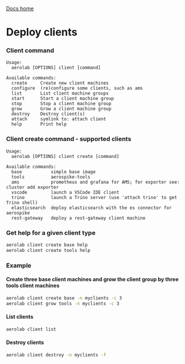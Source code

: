 [Docs home](../../../README.md)

# Deploy clients


### Client command

```
Usage:
  aerolab [OPTIONS] client [command]

Available commands:
  create     Create new client machines
  configure  (re)configure some clients, such as ams
  list       List client machine groups
  start      Start a client machine group
  stop       Stop a client machine group
  grow       Grow a client machine group
  destroy    Destroy client(s)
  attach     symlink to: attach client
  help       Print help
```

### Client create command - supported clients

```
Usage:
  aerolab [OPTIONS] client create [command]

Available commands:
  base           simple base image
  tools          aerospike-tools
  ams            prometheus and grafana for AMS; for exporter see: cluster add exporter
  vscode         launch a VSCode IDE client
  trino          launch a Trino server (use 'attach trino' to get Trino shell)
  elasticsearch  deploy elasticsearch with the es connector for aerospike
  rest-gateway   deploy a rest-gateway client machine
```

### Get help for a given client type

```bash
aerolab client create base help
aerolab client create tools help
```

### Example

#### Create three base client machines and grow the client group by three tools client machines

```bash
aerolab client create base -n myclients -c 3
aerolab client grow tools -n myclients -c 3
```

#### List clients

```bash
aerolab client list
```

#### Destroy clients

```bash
aerolab client destroy -n myclients -f
```
